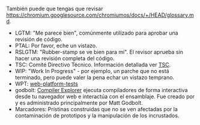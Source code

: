 También puede que tengas que revisar <https://chromium.googlesource.com/chromiumos/docs/+/HEAD/glossary.md>.

* LGTM: "Me parece bien", comúnmente utilizado para aprobar una revisión de código.
* PTAL: Por favor, eche un vistazo.
* RSLGTM: "Rubber-stamp se ve bien para mí". El revisor aprueba sin hacer una revisión completa del código.
* TSC: Comité Directivo Técnico. Información detallada ver [TSC](./GOVERNANCE.md#technical-steering-committee).
* WIP: "Work In Progress" - por ejemplo, un parche que no está terminado, pero puede valer la pena echar un vistazo temprano.
* WPT: [web-platform-tests](https://github.com/web-platform-tests/wpt)
* godbolt: [Compiler Explorer](https://godbolt.org/) ejecuta compiladores de forma interactiva desde tu navegador web e interactúa con el ensamblaje. Fue creado por y es administrado principalmente por Matt Godbolt.
* Marcadores: Prístinas construidas que no se ven afectadas por la contaminación de prototipos y la manipulación de los incrustados.
